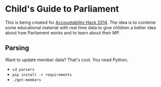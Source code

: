 # Child's Guide to Parliament

This is being created for [Accountability Hack 2014](https://www.parliamentweek.org/event/accountability-hack/). The idea is to combine some educational material with real time data to give children a better idea about how Parliament works and to learn about their MP.

## Parsing

Want to update member data? That's cool. You need Python.

* `cd parsers`
* `pip install -r requirements`
* `./get-members`

